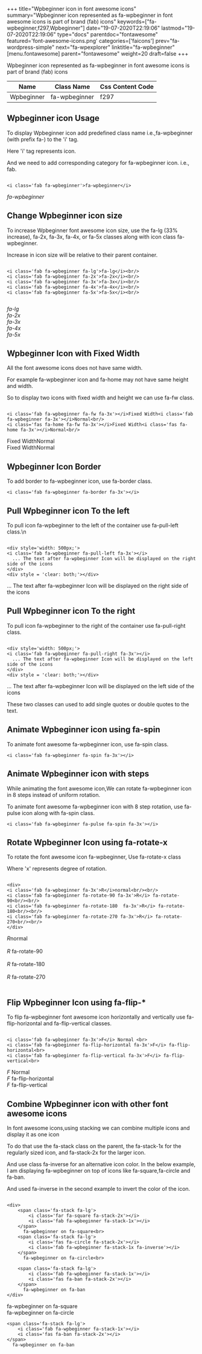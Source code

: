 +++
title="Wpbeginner icon in font awesome icons"
summary="Wpbeginner icon represented as fa-wpbeginner in font awesome icons is part of brand (fab) icons"
keywords=["fa-wpbeginner,f297,Wpbeginner"]
date="19-07-2020T22:19:06"
lastmod="19-07-2020T22:19:06"
type="docs"
parentdoc="fontawesome"
featured='font-awesome-icons.png'
categories=['faicons']
prev="fa-wordpress-simple"
next="fa-wpexplorer"
linktitle="fa-wpbeginner"
[menu.fontawesome]
parent="fontawesome"
weight=20
draft=false
+++


Wpbeginner icon represented as fa-wpbeginner in font awesome icons is part of brand (fab) icons

<div class='table-responsive'><table class='table'><thead><tr><th>Name</th><th>Class Name</th><th>Css Content Code</th></tr></thead><tbody><tr><td>Wpbeginner</td><td>fa-wpbeginner</td><td>f297</td></tr></tbody></table></div>



## Wpbeginner icon Usage

To display Wpbeginner icon add predefined class name i.e.,fa-wpbeginner (with prefix fa-) to the 'i' tag.

Here 'i' tag represents icon.

And we need to add corresponding category for fa-wpbeginner icon. i.e., fab.


```

<i class='fab fa-wpbeginner'>fa-wpbeginner</i>
```

<i class='fab fa-wpbeginner'>fa-wpbeginner</i>




## Change Wpbeginner icon size
To increase Wpbeginner font awesome icon size, use the fa-lg (33% increase), fa-2x, fa-3x, fa-4x, or fa-5x classes along with icon class fa-wpbeginner.

Increase in icon size will be relative to their parent container. 

```

<i class='fab fa-wpbeginner fa-lg'>fa-lg</i><br/>
<i class='fab fa-wpbeginner fa-2x'>fa-2x</i><br/>
<i class='fab fa-wpbeginner fa-3x'>fa-3x</i><br/>
<i class='fab fa-wpbeginner fa-4x'>fa-4x</i><br/>
<i class='fab fa-wpbeginner fa-5x'>fa-5x</i><br/>
            
```

<i class='fab fa-wpbeginner fa-lg'>fa-lg</i><br/>
<i class='fab fa-wpbeginner fa-2x'>fa-2x</i><br/>
<i class='fab fa-wpbeginner fa-3x'>fa-3x</i><br/>
<i class='fab fa-wpbeginner fa-4x'>fa-4x</i><br/>
<i class='fab fa-wpbeginner fa-5x'>fa-5x</i><br/>
            



## Wpbeginner Icon with Fixed Width 

All the font awesome icons does not have same width.

For example fa-wpbeginner icon and fa-home may not have same height and width.

So to display two icons with fixed width and height we can use fa-fw class.


```

<i class='fab fa-wpbeginner fa-fw fa-3x'></i>Fixed Width<i class='fab fa-wpbeginner fa-3x'></i>Normal<br/>
<i class='fas fa-home fa-fw fa-3x'></i>Fixed Width<i class='fas fa-home fa-3x'></i>Normal<br/>
```

<i class='fab fa-wpbeginner fa-fw fa-3x'></i>Fixed Width<i class='fab fa-wpbeginner fa-3x'></i>Normal<br/>
<i class='fas fa-home fa-fw fa-3x'></i>Fixed Width<i class='fas fa-home fa-3x'></i>Normal<br/>



## Wpbeginner Icon Border 

To add border to fa-wpbeginner icon, use fa-border class.


```
<i class='fab fa-wpbeginner fa-border fa-3x'></i>

```
<i class='fab fa-wpbeginner fa-border fa-3x'></i>





## Pull Wpbeginner icon To the left

To pull icon fa-wpbeginner to the left of the container use fa-pull-left class.\n

```

<div style='width: 500px;'>
<i class='fab fa-wpbeginner fa-pull-left fa-3x'></i>
  ... The text after fa-wpbeginner Icon will be displayed on the right side of the icons
</div>
<div style = 'clear: both;'></div>
```

<div style='width: 500px;'>
<i class='fab fa-wpbeginner fa-pull-left fa-3x'></i>
  ... The text after fa-wpbeginner Icon will be displayed on the right side of the icons
</div>
<div style = 'clear: both;'></div>




## Pull Wpbeginner icon To the right
To pull icon fa-wpbeginner to the right of the container use fa-pull-right class.

```

<div style='width: 500px;'>
<i class='fab fa-wpbeginner fa-pull-right fa-3x'></i>
  ... The text after fa-wpbeginner Icon will be displayed on the left side of the icons
</div>
<div style = 'clear: both;'></div>
```

<div style='width: 500px;'>
<i class='fab fa-wpbeginner fa-pull-right fa-3x'></i>
  ... The text after fa-wpbeginner Icon will be displayed on the left side of the icons
</div>
<div style = 'clear: both;'></div>

These two classes can used to add single quotes or double quotes to the text.


## Animate Wpbeginner icon using fa-spin
To animate font awesome fa-wpbeginner icon, use fa-spin class.

```
<i class='fab fa-wpbeginner fa-spin fa-3x'></i>
```
<i class='fab fa-wpbeginner fa-spin fa-3x'></i>




## Animate Wpbeginner icon with steps
While animating the font awesome icon,We can rotate fa-wpbeginner icon in 8 steps instead of uniform rotation.

To animate font awesome fa-wpbeginner icon with 8 step rotation, use fa-pulse icon along with fa-spin class.


```
<i class='fab fa-wpbeginner fa-pulse fa-spin fa-3x'></i>

```
<i class='fab fa-wpbeginner fa-pulse fa-spin fa-3x'></i>





## Rotate Wpbeginner Icon using fa-rotate-x
To rotate the font awesome icon fa-wpbeginner, Use fa-rotate-x class

Where 'x' represents degree of rotation.


```

<div>
<i class='fab fa-wpbeginner fa-3x'>R</i>normal<br/><br/>
<i class='fab fa-wpbeginner fa-rotate-90 fa-3x'>R</i> fa-rotate-90<br/><br/> 
<i class='fab fa-wpbeginner fa-rotate-180  fa-3x'>R</i> fa-rotate-180<br/><br/> 
<i class='fab fa-wpbeginner fa-rotate-270 fa-3x'>R</i> fa-rotate-270<br/><br/>
</div>
```

<div>
<i class='fab fa-wpbeginner fa-3x'>R</i>normal<br/><br/>
<i class='fab fa-wpbeginner fa-rotate-90 fa-3x'>R</i> fa-rotate-90<br/><br/> 
<i class='fab fa-wpbeginner fa-rotate-180  fa-3x'>R</i> fa-rotate-180<br/><br/> 
<i class='fab fa-wpbeginner fa-rotate-270 fa-3x'>R</i> fa-rotate-270<br/><br/>
</div>




## Flip Wpbeginner Icon using fa-flip-*
To flip fa-wpbeginner font awesome icon horizontally and vertically use fa-flip-horizontal and fa-flip-vertical classes. 

```

<i class='fab fa-wpbeginner fa-3x'>F</i> Normal <br>
<i class='fab fa-wpbeginner fa-flip-horizontal fa-3x'>F</i> fa-flip-horizontal<br>
<i class='fab fa-wpbeginner fa-flip-vertical fa-3x'>F</i> fa-flip-vertical<br>
```

<i class='fab fa-wpbeginner fa-3x'>F</i> Normal <br>
<i class='fab fa-wpbeginner fa-flip-horizontal fa-3x'>F</i> fa-flip-horizontal<br>
<i class='fab fa-wpbeginner fa-flip-vertical fa-3x'>F</i> fa-flip-vertical<br>




## Combine Wpbeginner icon with other font awesome icons
In font awesome icons,using stacking we can combine multiple icons and display it as one icon 

To do that use the fa-stack class on the parent, the fa-stack-1x for the regularly sized icon, and fa-stack-2x for the larger icon.

And use class fa-inverse for an alternative icon color. 
In the below example, I am displaying fa-wpbeginner on top of icons like fa-square,fa-circle and fa-ban.

And used fa-inverse in the second example to invert the color of the icon.

```

<div>
    <span class='fa-stack fa-lg'>
        <i class='far fa-square fa-stack-2x'></i>
        <i class='fab fa-wpbeginner fa-stack-1x'></i>
    </span>
      fa-wpbeginner on fa-square<br>
    <span class='fa-stack fa-lg'>
        <i class='fas fa-circle fa-stack-2x'></i>
        <i class='fab fa-wpbeginner fa-stack-1x fa-inverse'></i>
    </span>
      fa-wpbeginner on fa-circle<br>

    <span class='fa-stack fa-lg'>
        <i class='fab fa-wpbeginner fa-stack-1x'></i>
        <i class='fas fa-ban fa-stack-2x'></i>
    </span>
      fa-wpbeginner on fa-ban
</div>
```

<div>
    <span class='fa-stack fa-lg'>
        <i class='far fa-square fa-stack-2x'></i>
        <i class='fab fa-wpbeginner fa-stack-1x'></i>
    </span>
      fa-wpbeginner on fa-square<br>
    <span class='fa-stack fa-lg'>
        <i class='fas fa-circle fa-stack-2x'></i>
        <i class='fab fa-wpbeginner fa-stack-1x fa-inverse'></i>
    </span>
      fa-wpbeginner on fa-circle<br>

    <span class='fa-stack fa-lg'>
        <i class='fab fa-wpbeginner fa-stack-1x'></i>
        <i class='fas fa-ban fa-stack-2x'></i>
    </span>
      fa-wpbeginner on fa-ban
</div>






